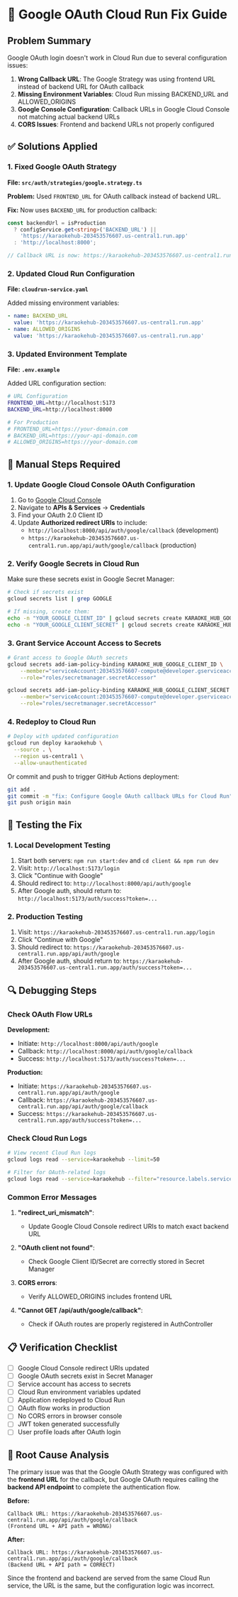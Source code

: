 # 🔑 Google OAuth Cloud Run Fix Guide

## Problem Summary

Google OAuth login doesn't work in Cloud Run due to several configuration issues:

1. **Wrong Callback URL**: The Google Strategy was using frontend URL instead of backend URL for OAuth callback
2. **Missing Environment Variables**: Cloud Run missing BACKEND_URL and ALLOWED_ORIGINS
3. **Google Console Configuration**: Callback URLs in Google Cloud Console not matching actual backend URLs
4. **CORS Issues**: Frontend and backend URLs not properly configured

## ✅ Solutions Applied

### 1. Fixed Google OAuth Strategy

**File: `src/auth/strategies/google.strategy.ts`**

**Problem:** Used `FRONTEND_URL` for OAuth callback instead of backend URL.

**Fix:** Now uses `BACKEND_URL` for production callback:
```typescript
const backendUrl = isProduction
  ? configService.get<string>('BACKEND_URL') || 
    'https://karaokehub-203453576607.us-central1.run.app'
  : 'http://localhost:8000';

// Callback URL is now: https://karaokehub-203453576607.us-central1.run.app/api/auth/google/callback
```

### 2. Updated Cloud Run Configuration

**File: `cloudrun-service.yaml`**

Added missing environment variables:
```yaml
- name: BACKEND_URL
  value: 'https://karaokehub-203453576607.us-central1.run.app'
- name: ALLOWED_ORIGINS
  value: 'https://karaokehub-203453576607.us-central1.run.app'
```

### 3. Updated Environment Template

**File: `.env.example`**

Added URL configuration section:
```bash
# URL Configuration
FRONTEND_URL=http://localhost:5173
BACKEND_URL=http://localhost:8000

# For Production
# FRONTEND_URL=https://your-domain.com
# BACKEND_URL=https://your-api-domain.com
# ALLOWED_ORIGINS=https://your-domain.com
```

## 🚀 Manual Steps Required

### 1. Update Google Cloud Console OAuth Configuration

1. Go to [Google Cloud Console](https://console.cloud.google.com/)
2. Navigate to **APIs & Services** → **Credentials**
3. Find your OAuth 2.0 Client ID
4. Update **Authorized redirect URIs** to include:
   - `http://localhost:8000/api/auth/google/callback` (development)
   - `https://karaokehub-203453576607.us-central1.run.app/api/auth/google/callback` (production)

### 2. Verify Google Secrets in Cloud Run

Make sure these secrets exist in Google Secret Manager:
```bash
# Check if secrets exist
gcloud secrets list | grep GOOGLE

# If missing, create them:
echo -n "YOUR_GOOGLE_CLIENT_ID" | gcloud secrets create KARAOKE_HUB_GOOGLE_CLIENT_ID --data-file=-
echo -n "YOUR_GOOGLE_CLIENT_SECRET" | gcloud secrets create KARAOKE_HUB_GOOGLE_CLIENT_SECRET --data-file=-
```

### 3. Grant Service Account Access to Secrets

```bash
# Grant access to Google OAuth secrets
gcloud secrets add-iam-policy-binding KARAOKE_HUB_GOOGLE_CLIENT_ID \
    --member="serviceAccount:203453576607-compute@developer.gserviceaccount.com" \
    --role="roles/secretmanager.secretAccessor"

gcloud secrets add-iam-policy-binding KARAOKE_HUB_GOOGLE_CLIENT_SECRET \
    --member="serviceAccount:203453576607-compute@developer.gserviceaccount.com" \
    --role="roles/secretmanager.secretAccessor"
```

### 4. Redeploy to Cloud Run

```bash
# Deploy with updated configuration
gcloud run deploy karaokehub \
  --source . \
  --region us-central1 \
  --allow-unauthenticated
```

Or commit and push to trigger GitHub Actions deployment:
```bash
git add .
git commit -m "fix: Configure Google OAuth callback URLs for Cloud Run"
git push origin main
```

## 🧪 Testing the Fix

### 1. Local Development Testing
1. Start both servers: `npm run start:dev` and `cd client && npm run dev`
2. Visit: `http://localhost:5173/login`
3. Click "Continue with Google"
4. Should redirect to: `http://localhost:8000/api/auth/google`
5. After Google auth, should return to: `http://localhost:5173/auth/success?token=...`

### 2. Production Testing
1. Visit: `https://karaokehub-203453576607.us-central1.run.app/login`
2. Click "Continue with Google" 
3. Should redirect to: `https://karaokehub-203453576607.us-central1.run.app/api/auth/google`
4. After Google auth, should return to: `https://karaokehub-203453576607.us-central1.run.app/auth/success?token=...`

## 🔍 Debugging Steps

### Check OAuth Flow URLs

**Development:**
- Initiate: `http://localhost:8000/api/auth/google`
- Callback: `http://localhost:8000/api/auth/google/callback`
- Success: `http://localhost:5173/auth/success?token=...`

**Production:**
- Initiate: `https://karaokehub-203453576607.us-central1.run.app/api/auth/google`
- Callback: `https://karaokehub-203453576607.us-central1.run.app/api/auth/google/callback`
- Success: `https://karaokehub-203453576607.us-central1.run.app/auth/success?token=...`

### Check Cloud Run Logs

```bash
# View recent Cloud Run logs
gcloud logs read --service=karaokehub --limit=50

# Filter for OAuth-related logs
gcloud logs read --service=karaokehub --filter="resource.labels.service_name=karaokehub" --limit=20
```

### Common Error Messages

1. **"redirect_uri_mismatch"**: 
   - Update Google Cloud Console redirect URIs to match exact backend URL
   
2. **"OAuth client not found"**: 
   - Check Google Client ID/Secret are correctly stored in Secret Manager
   
3. **CORS errors**: 
   - Verify ALLOWED_ORIGINS includes frontend URL

4. **"Cannot GET /api/auth/google/callback"**: 
   - Check if OAuth routes are properly registered in AuthController

## 📋 Verification Checklist

- [ ] Google Cloud Console redirect URIs updated
- [ ] Google OAuth secrets exist in Secret Manager
- [ ] Service account has access to secrets  
- [ ] Cloud Run environment variables updated
- [ ] Application redeployed to Cloud Run
- [ ] OAuth flow works in production
- [ ] No CORS errors in browser console
- [ ] JWT token generated successfully
- [ ] User profile loads after OAuth login

## 🎯 Root Cause Analysis

The primary issue was that the Google OAuth Strategy was configured with the **frontend URL** for the callback, but Google OAuth requires calling the **backend API endpoint** to complete the authentication flow.

**Before:** 
```
Callback URL: https://karaokehub-203453576607.us-central1.run.app/api/auth/google/callback
(Frontend URL + API path = WRONG)
```

**After:**
```
Callback URL: https://karaokehub-203453576607.us-central1.run.app/api/auth/google/callback  
(Backend URL + API path = CORRECT)
```

Since the frontend and backend are served from the same Cloud Run service, the URL is the same, but the configuration logic was incorrect.

